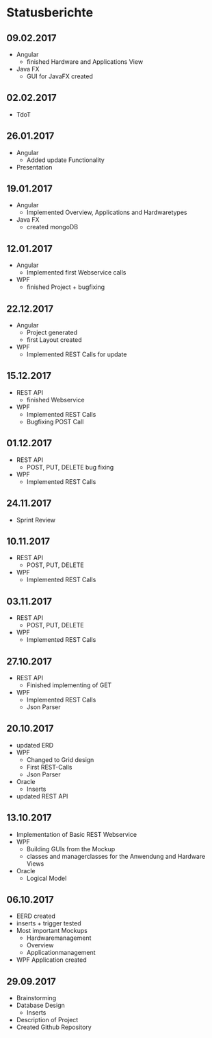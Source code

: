 # Statusberichte

## 09.02.2017
* Angular
    * finished Hardware and Applications View
* Java FX
    * GUI for JavaFX created

## 02.02.2017
* TdoT

## 26.01.2017
* Angular
    * Added update Functionality
* Presentation

## 19.01.2017
* Angular
    * Implemented Overview, Applications and Hardwaretypes
* Java FX
    * created mongoDB

## 12.01.2017
* Angular
    * Implemented first Webservice calls
* WPF
    * finished Project + bugfixing

## 22.12.2017
* Angular
    * Project generated
    * first Layout created
* WPF
    * Implemented REST Calls for update

## 15.12.2017
* REST API
    * finished Webservice
* WPF
    * Implemented REST Calls
    * Bugfixing POST Call

## 01.12.2017
* REST API
    * POST, PUT, DELETE bug fixing
* WPF
    * Implemented REST Calls

## 24.11.2017
* Sprint Review

## 10.11.2017
* REST API
    * POST, PUT, DELETE
* WPF
    * Implemented REST Calls

## 03.11.2017
* REST API
    * POST, PUT, DELETE
* WPF
    * Implemented REST Calls

## 27.10.2017
* REST API
    * Finished implementing of GET
* WPF
    * Implemented REST Calls
    * Json Parser

## 20.10.2017
* updated ERD
* WPF
    * Changed to Grid design
    * First REST-Calls
    * Json Parser
* Oracle
    * Inserts
* updated REST API
## 13.10.2017
* Implementation of Basic REST Webservice
* WPF
    * Building GUIs from the Mockup
    * classes and managerclasses for the Anwendung and Hardware Views
* Oracle
	* Logical Model

## 06.10.2017
* EERD created
* inserts + trigger tested
* Most important Mockups
    * Hardwaremanagement
    * Overview
    * Applicationmanagement
* WPF Application created

## 29.09.2017
* Brainstorming
* Database Design
    * Inserts
* Description of Project
* Created Github Repository
